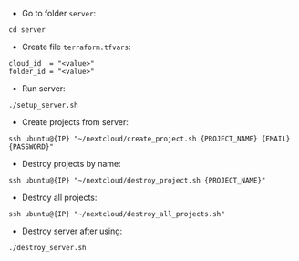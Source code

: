 - Go to folder `server`:
```
cd server
```

- Create file `terraform.tfvars`:
```
cloud_id  = "<value>"
folder_id = "<value>"
```

- Run server:
```
./setup_server.sh
```

- Create projects from server:
```
ssh ubuntu@{IP} "~/nextcloud/create_project.sh {PROJECT_NAME} {EMAIL} {PASSWORD}"
```

- Destroy projects by name:
```
ssh ubuntu@{IP} "~/nextcloud/destroy_project.sh {PROJECT_NAME}"
```

- Destroy all projects:
```
ssh ubuntu@{IP} "~/nextcloud/destroy_all_projects.sh"
```

- Destroy server after using:
```
./destroy_server.sh
```
